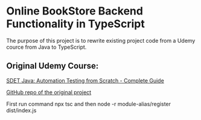 # Online BookStore Backend Functionality in TypeScript

The purpose of this project is to rewrite existing project code from a Udemy cource from Java to TypeScript. 

## Original Udemy Course:
[SDET Java: Automation Testing from Scratch - Complete Guide](https://www.udemy.com/course/sdet-learnit/?kw=SDET+Java%3A+Automation+Testing+from+Scratch+-+Complete+Guide&couponCode=MT240725G1) 

[GitHub repo of the original project](https://github.com/AndriiPiatakha/learnit_java_core/tree/master/src/com/itbulls/learnit/javacore/oop/exam/onlineshop)

First run command npx tsc and then node -r module-alias/register dist/index.js
